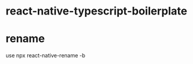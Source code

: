 # react-native-typescript-boilerplate

# rename
use npx react-native-rename <project-name> -b <bundleId>
